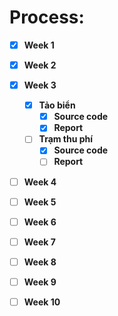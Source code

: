 # Process: 
- [x] **Week 1** 
- [x] **Week 2** 
- [x] **Week 3** 
  - [x] **Tảo biển**
    - [x] **Source code**
    - [x] **Report**
  - [ ] **Trạm thu phí**
    - [x] **Source code**
    - [ ] **Report**
- [ ] **Week 4** 
- [ ] **Week 5** 
- [ ] **Week 6** 
- [ ] **Week 7** 
- [ ] **Week 8** 
- [ ] **Week 9** 
- [ ] **Week 10** 
  
  
